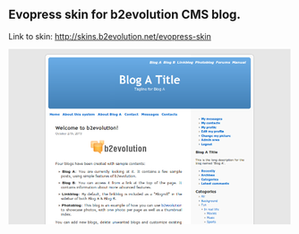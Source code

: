 ## Evopress skin for b2evolution CMS blog.

Link to skin: http://skins.b2evolution.net/evopress-skin

<img src="skinshot.png"/>
